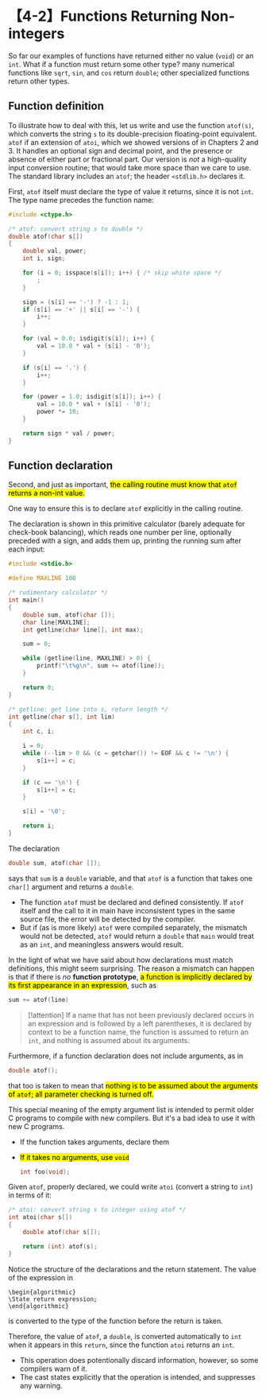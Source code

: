 # 【4-2】Functions Returning Non-integers

So far our examples of functions have returned either no value (`void`) or an `int`. What if a function must return some other type? many numerical functions like `sqrt`, `sin`, and `cos` return `double`; other specialized functions return other types.

## Function definition

To illustrate how to deal with this, let us write and use the function `atof(s)`, which converts the string `s` to its double-precision floating-point equivalent. `atof` if an extension of `atoi`, which we showed versions of in Chapters 2 and 3. It handles an optional sign and decimal point, and the presence or absence of either part or fractional part. Our version is *not* a high-quality input conversion routine; that would take more space than we care to use. The standard library includes an `atof`; the header `<stdlib.h>` declares it.

First, `atof` itself must declare the type of value it returns, since it is not `int`. The type name precedes the function name:

```c
#include <ctype.h>

/* atof: convert string s to double */
double atof(char s[])
{
    double val, power;
    int i, sign;

    for (i = 0; isspace(s[i]); i++) { /* skip white space */
        ;
    }

    sign = (s[i] == '-') ? -1 : 1;
    if (s[i] == '+' || s[i] == '-') {
        i++;
    }

    for (val = 0.0; isdigit(s[i]); i++) {
        val = 10.0 * val + (s[i] - '0');
    }

    if (s[i] == '.') {
        i++;
    }

    for (power = 1.0; isdigit(s[i]); i++) {
        val = 10.0 * val + (s[i] - '0');
        power *= 10;
    }

    return sign * val / power;
}
```

## Function declaration

Second, and just as important, <mark>the calling routine must know that `atof` returns a non-int value.</mark>

One way to ensure this is to declare `atof` explicitly in the calling routine.

The declaration is shown in this primitive calculator (barely adequate for check-book balancing), which reads one number per line, optionally preceded with a sign, and adds them up, printing the running sum after each input:

```c
#include <stdio.h>

#define MAXLINE 100

/* rudimentary calculator */
int main()
{
    double sum, atof(char []);
    char line[MAXLINE];
    int getline(char line[], int max);

    sum = 0;

    while (getline(line, MAXLINE) > 0) {
        printf("\t%g\n", sum += atof(line));
    }

    return 0;
}

/* getline: get line into s, return length */
int getline(char s[], int lim)
{
    int c, i;

    i = 0;
    while (--lim > 0 && (c = getchar()) != EOF && c != '\n') {
        s[i++] = c;
    }

    if (c == '\n') {
        s[i++] = c;
    }

    s[i] = '\0';

    return i;
}
```

The declaration

```c
double sum, atof(char []);
```

says that `sum` is a `double` variable, and that `atof` is a function that takes one `char[]` argument and returns a `double`.

- The function `atof` must be declared and defined consistently. If `atof` itself and the call to it in main have inconsistent types in the same source file, the error will be detected by the compiler.
- But if (as is more likely) `atof` were compiled separately, the mismatch would not be detected, `atof` would return a `double` that `main` would treat as an `int`, and meaningless answers would result.

In the light of what we have said about how declarations must match definitions, this might seem surprising. The reason a mismatch can happen is that if there is *no* **function prototype**, <mark>a function is implicitly declared by its first appearance in an expression</mark>, such as

```c
sum += atof(line)
```

> [!attention]
> If a name that has not been previously declared occurs in an expression and is followed by a left parentheses, it is declared by context to be a function name, the function is assumed to return an `int`, and nothing is assumed about its arguments.

Furthermore, if a function declaration does not include arguments, as in

```c
double atof();
```

that too is taken to mean that <mark>nothing is to be assumed about the arguments of `atof`; all parameter checking is turned off.</mark>

This special meaning of the empty argument list is intended to permit older C programs to compile with new compilers. But it's a bad idea to use it with new C programs.

- If the function takes arguments, declare them
- <mark>If it takes no arguments, use `void`</mark>

    ```c
    int foo(void);
    ```

Given `atof`, properly declared, we could write `atoi` (convert a string to `int`) in terms of it:

```c
/* atoi: convert string s to integer using atof */
int atoi(char s[])
{
    double atof(char s[]);

    return (int) atof(s);
}
```

Notice the structure of the declarations and the return statement. The value of the expression in

```algorithm
\begin{algorithmic}
\State return expression;
\end{algorithmic}
```

is converted to the type of the function before the return is taken.

Therefore, the value of `atof`, a `double`, is converted automatically to `int` when it appears in this `return`, since the function `atoi` returns an `int`.

- This operation does potentionally discard information, however, so some compilers warn of it.
- The cast states explicitly that the operation is intended, and suppresses any warning.
